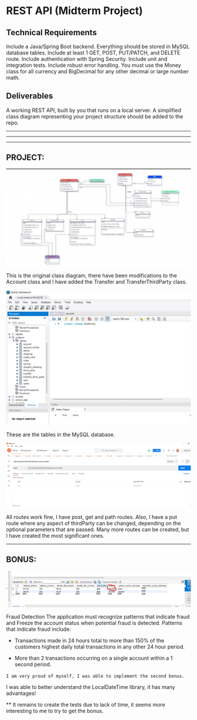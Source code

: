 # REST API (Midterm Project)
## Technical Requirements
Include a Java/Spring Boot backend.
Everything should be stored in MySQL database tables.
Include at least 1 GET, POST, PUT/PATCH, and DELETE route.
Include authentication with Spring Security.
Include unit and integration tests.
Include robust error handling.
You must use the Money class for all currency and BigDecimal for any other decimal or large number math.
## Deliverables
A working REST API, built by you that runs on a local server.
A simplified class diagram representing your project structure should be added to the repo.

---
---
---
## PROJECT:
![img.png](img.png)

This is the original class diagram, there have been modifications to the Account class and 
I have added the Transfer and TransferThirdParty class.

![img_1.png](img_1.png)

These are the tables in the MySQL database.

![img_2.png](img_2.png)

All routes work fine, I have post, get and path routes.
Also, I have a put route where any aspect of thirdParty can be changed, depending on the optional parameters that are passed.
Many more routes can be created, but I have created the most significant ones.

---
## BONUS:
![img_3.png](img_3.png)


Fraud Detection
The application must recognize patterns that indicate fraud and Freeze the account status when potential fraud is detected.
Patterns that indicate fraud include:

- Transactions made in 24 hours total to more than 150% of the customers highest daily total transactions in any other 24 hour period.

- More than 2 transactions occurring on a single account within a 1 second period.


`I am very proud of myself, I was able to implement the second bonus.`

I was able to better understand the LocalDateTime library, it has many advantages!

** It remains to create the tests due to lack of time, it seems more interesting to me to try to get the bonus.
